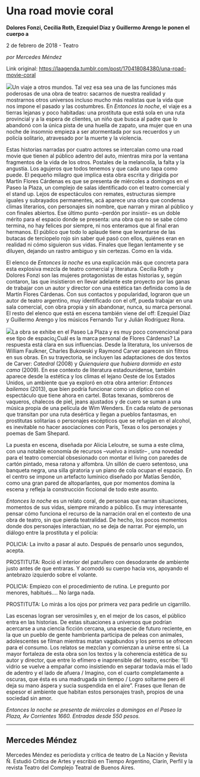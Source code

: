 # Una road movie coral

**Dolores Fonzi, Cecilia Roth, Ezequiel Díaz y Guillermo Arengo le ponen el cuerpo a**

2 de febrero de 2018 - Teatro

_por Mercedes Méndez_

Link original: https://laagenda.tumblr.com/post/170418084380/una-road-movie-coral

![](https://64.media.tumblr.com/3355aa31d8fa5838e3c1b9141fea4e30/tumblr_inline_pk0l5sjbRp1t6q87u_500.jpg)Un viaje a otros mundos. Tal vez esa sea una de las funciones más poderosas de una obra de teatro: sacarnos de nuestra realidad y mostrarnos otros universos incluso mucho más realistas que la vida que nos impone el pasado y las costumbres. En *Entonces la noche*, el viaje es a tierras lejanas y poco habitadas: una prostituta que está sola en una ruta provincial y a la espera de clientes, un niño que busca al padre que lo abandonó con la única pista de una huella de zapato, una mujer que en una noche de insomnio empieza a ser atormentada por sus recuerdos y un policía solitario, atravesado por la muerte y la violencia. 


Estas historias narradas por cuatro actores se intercalan como una road movie que tienen al público adentro del auto, mientras mira por la ventana fragmentos de la vida de los otros. Postales de la melancolía, la falta y la angustia. Los agujeros que todos tenemos y que cada uno tapa como puede. El pequeño milagro que implica esta obra escrita y dirigida por Martín Flores Cárdenas es que se presenta de miércoles a domingos en el Paseo la Plaza, un complejo de salas identificado con el teatro comercial y el stand up. Lejos de espectáculos con remates, estructuras siempre iguales y subrayados permanentes, acá aparece una obra que condensa climas literarios, con personajes sin nombre, que narran y miran al público y con finales abiertos. Ese último punto –perdón por insistir– es un doble mérito para el espacio donde se presenta: una obra que no se sabe cómo termina, no hay felices por siempre, ni nos enteramos que al final eran hermanos. El público que todo lo aplaude tiene que levantarse de las butacas de terciopelo rojo sin saber qué pasó con ellos, quiénes eran en realidad ni cómo siguieron sus vidas. Finales que llegan lentamente y se diluyen, dejando un rastro ambiguo y sin certezas. Como en la vida. 

El elenco de *Entonces la noche* es una explicación más que concreta para esta explosiva mezcla de teatro comercial y literatura. Cecilia Roth y Dolores Fonzi son las mujeres protagonistas de estas historias y, según contaron, las que insistieron en llevar adelante este proyecto por las ganas de trabajar con un autor y director con una estética tan definida como la de Martín Flores Cárdenas. Con sus contactos y popularidad, lograron que un autor de teatro argentino, muy identificado con el off, pueda trabajar en una sala comercial, con obra propia y sin abandonar, nunca, su marca personal. El resto del elenco que está en escena también viene del off: Ezequiel Díaz y Guillermo Arengo y los músicos Fernando Tur y Julián Rodríguez Rona.

![](https://64.media.tumblr.com/3355aa31d8fa5838e3c1b9141fea4e30/tumblr_inline_pk0l5sjbRp1t6q87u_500.jpg)La obra se exhibe en el Paseo La Plaza y es muy poco convencional para ese tipo de espacio¿Cuál es la marca personal de Flores Cárdenas? La respuesta está clara en sus influencias. Desde la literatura, los universos de William Faulkner, Charles Bukowski y Raymond Carver aparecen sin filtros en sus obras. En su trayectoria, se incluyen las adaptaciones de dos textos de Carver: *Catedral* (2008) y *Quienquiera que hubiera dormido en esta cama* (2009). En ese contexto de literatura estadounidense, también aparece desde la estética y los climas el lejano Oeste de los Estados Unidos, un ambiente que ya exploró en otra obra anterior: *Entonces bailemos* (2013), que bien podría funcionar como un díptico con el espectáculo que tiene ahora en cartel. Botas texanas, sombreros de vaqueros, chalecos de piel, jeans ajustados y de cuero se suman a una música propia de una película de Wim Wenders. En cada relato de personas que transitan por una ruta desértica y llegan a pueblos fantasmas, en prostitutas solitarias o personajes escépticos que se refugian en el alcohol, es inevitable no hacer asociaciones con Paris, Texas o los personajes y poemas de Sam Shepard. 

La puesta en escena, diseñada por Alicia Leloutre, se suma a este clima, con una notable economía de recursos –vuelvo a insistir– , una novedad para el teatro comercial obsesionado con montar el living con paredes de cartón pintado, mesa ratona y alfombra. Un sillón de cuero setentoso, una banqueta negra, una silla giratoria y un piano de cola ocupan el espacio. En el centro se impone un artefacto lumínico diseñado por Matías Sendón, como una gran pared de altoparlantes, que por momentos domina la escena y refleja la construcción ficcional de todo este asunto. 


*Entonces la noche* es un relato coral, de personas que narran situaciones, momentos de sus vidas, siempre mirando a público. Es muy interesante pensar cómo funciona el recurso de la narración oral en el contexto de una obra de teatro, sin que pierda teatralidad. De hecho, los pocos momentos donde dos personajes interactúan, no se deja de narrar. Por ejemplo, un diálogo entre la prostituta y el policía: 

POLICIA: La invito a pasar al auto. Después de pensarlo unos segundos, acepta.   

PROSTITUTA: Roció el interior del patrullero con desodorante de ambiente justo antes de que entraras. Y acomodó su cuerpo hacia vos, apoyando el antebrazo izquierdo sobre el volante.   

POLICIA: Empiezo con el procedimiento de rutina. Le pregunto por menores, habitués…. No larga nada.   

PROSTITUTA: Lo mirás a los ojos por primera vez para pedirle un cigarrillo. 

Las escenas logran ser verosímiles y, en el mejor de los casos, el público entra en las historias. De estas situaciones a universos que podrían acercarse a una ciencia ficción cercana, una especie de futuro reciente, en la que un pueblo de gente hambrienta participa de peleas con animales, adolescentes se filman mientras matan vagabundos y los perros se ofrecen para el consumo. Los relatos se mezclan y comienzan a unirse entre sí. La mayor fortaleza de esta obra son los textos y la coherencia estética de su autor y director, que entre lo efímero e inaprensible del teatro, escribe: “El vidrio se vuelve a empañar como insistiendo en separar todavía más el lado de adentro y el lado de afuera / Imagino, con el cuarto completamente a oscuras, que ésta es una madrugada sin tiempo / Logro soltarme pero él deja su mano áspera y sucia suspendida en el aire”. Frases que llenan de espesor el ambiente que habitan estos personajes trash, propios de una sociedad sin amor. 

  
  
*Entonces la noche se presenta de miércoles a domingos en el Paseo la Plaza, Av Corrientes 1660. Entradas desde 550 pesos.* 

  




---

Mercedes Méndez
---------------

 Mercedes Méndez es periodista y crítica de teatro de La Nación y Revista Ñ. Estudió Crítica de Artes y escribió en Tiempo Argentino, Clarín, Perfil y la revista Teatro del Complejo Teatral de Buenos Aires. 

